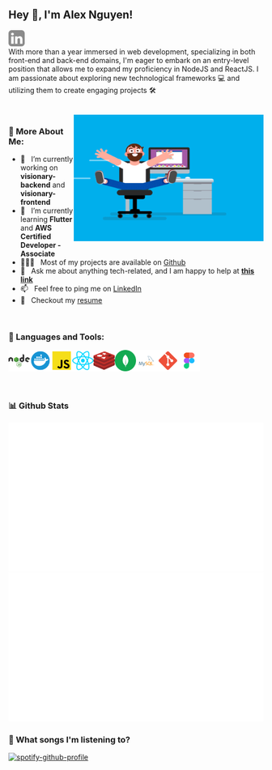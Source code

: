 ## Hey 👋, I'm Alex Nguyen!
<a href='https://www.linkedin.com/in/alexgamer29/'><img align='left' alt="LinkedIn" src="https://raw.githubusercontent.com/AlexGamer29/alexgamer29/master/assets/linkedin.svg" height='32px'/></a>

<br/>
<br/>
With more than a year immersed in web development, specializing in both front-end and back-end domains, I'm eager to embark on an entry-level position that allows me to expand my proficiency in NodeJS and ReactJS. I am passionate about exploring new technological frameworks 💻 and utilizing them to create engaging projects 🛠️
<br/>
<br/>

<br/>

<img  align="right" height="250" width="375" alt="" src="https://github.com/AlexGamer29/alexgamer29/blob/master/assets/right-banner.gif" />

### 🧐 More About Me:
- 🔭 &nbsp; I’m currently working on **visionary-backend** and **visionary-frontend**
- 🌱 &nbsp; I’m currently learning **Flutter** and **AWS Certified Developer - Associate**
- 👨🏻‍💻 &nbsp; Most of my projects are available on [Github](https://github.com/AlexGamer29?tab=repositories)
- 💬 &nbsp; Ask me about anything tech-related, and I am happy to help at [**this link**](https://github.com/AlexGamer29/alexgamer29/issues/new)
- 📫 &nbsp; Feel free to ping me on [LinkedIn](https://www.linkedin.com/in/alexgamer29/)
- 📝 &nbsp; Checkout my [resume](https://drive.google.com/file/d/1ixhbQDyA_WHKUk5du95lXAKGRK_xSjNZ)

<br>

### 🔨 Languages and Tools:
<a href="https://nodejs.org" target="_blank"><img align="left" alt="Node.js" height ="42px" src="https://raw.githubusercontent.com/AlexGamer29/alexgamer29/master/assets/nodejs.svg"></a>
<a href="https://www.docker.com" target="_blank"><img align="left" alt="Docker" height ="42px" src="https://raw.githubusercontent.com/AlexGamer29/alexgamer29/master/assets/docker.svg"></a>
<a href="https://developer.mozilla.org/en-US/docs/Web/JavaScript" target="_blank"> <img align="left" alt="JavaScript" height ="42px" src="https://raw.githubusercontent.com/AlexGamer29/alexgamer29/master/assets/js.svg"> </a>
<a href="https://reactjs.org" target="_blank"> <img align="left" alt="React" height ="42px" src="https://raw.githubusercontent.com/AlexGamer29/alexgamer29/master/assets/react.svg"></a>
<a href="https://redis.io" target="_blank"> <img src="https://raw.githubusercontent.com/AlexGamer29/alexgamer29/master/assets/redis.svg" align="left" alt="Redis" height='42px'/> </a>
<a href="https://mongodb.com" target="_blank"> <img src="https://raw.githubusercontent.com/AlexGamer29/alexgamer29/master/assets/mongodb.svg" align="left" alt="MongoDB" height='42px'/> </a>
<a href="https://mysql.com" target="_blank"> <img src="https://raw.githubusercontent.com/AlexGamer29/alexgamer29/master/assets/mysql.svg" align="left" alt="MySQL" height='42px'/> </a>
<a href="https://git-scm.com" target="_blank"> <img src="https://raw.githubusercontent.com/AlexGamer29/alexgamer29/master/assets/git.svg" align="left" alt="git" height='42px'/> </a>
<a href="https://figma.com" target="_blank"> <img src="https://raw.githubusercontent.com/AlexGamer29/alexgamer29/master/assets/figma.svg" alt="figma" height='42px'/> </a>

<br>

### 📊 Github Stats
<a href='https://github.com/AlexGamer29/github-stats-transparent'>
  
![Stats Overview](https://raw.githubusercontent.com/AlexGamer29/github-stats-transparent/output/generated/overview.svg)
![Most Used Languages](https://raw.githubusercontent.com/AlexGamer29/github-stats-transparent/output/generated/languages.svg)

</a>

### ️🎵 What songs I'm listening to?
[![spotify-github-profile](https://spotify-github-profile.kittinanx.com/api/view?uid=eo0g84td0wno27r9q2aozw33l&cover_image=true&theme=default&show_offline=true&background_color=212121&interchange=true&bar_color=1db954&bar_color_cover=false)](https://spotify-github-profile.kittinanx.com/api/view?uid=eo0g84td0wno27r9q2aozw33l&redirect=true)
